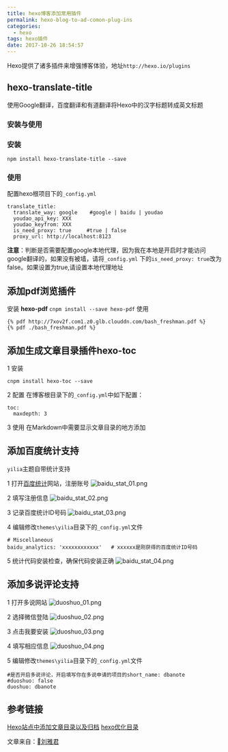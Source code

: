 ```yaml
---
title: hexo博客添加常用插件
permalink: hexo-blog-to-ad-comon-plug-ins
categories:
  - hexo
tags: hexo插件
date: 2017-10-26 18:54:57
---
```


Hexo提供了诸多插件来增强博客体验，地址`http://hexo.io/plugins`


<!--more-->

## hexo-translate-title

使用Google翻译，百度翻译和有道翻译将Hexo中的汉字标题转成英文标题

### [](https://github.com/cometlj/hexo-translate-title#安装与使用)安装与使用

### [](https://github.com/cometlj/hexo-translate-title#安装)安装

```source-shell
npm install hexo-translate-title --save
```

### [](https://github.com/cometlj/hexo-translate-title#使用)使用

配置hexo根项目下的`_config.yml`

```source-yaml
translate_title:
  translate_way: google    #google | baidu | youdao
  youdao_api_key: XXX
  youdao_keyfrom: XXX
  is_need_proxy: true     #true | false
  proxy_url: http://localhost:8123
```

**注意**：判断是否需要配置google本地代理，因为我在本地是开启时才能访问google翻译的，如果没有被墙，请将`_config.yml` 下的`is_need_proxy: true`改为false。如果设置为true,请设置本地代理地址

## 添加pdf浏览插件
安装 **hexo-pdf**
`cnpm install --save hexo-pdf`
使用

```
{% pdf http://7xov2f.com1.z0.glb.clouddn.com/bash_freshman.pdf %}
{% pdf ./bash_freshman.pdf %}
```

## 添加生成文章目录插件hexo-toc
1 安装

`cnpm install hexo-toc --save`

2 配置
在博客根目录下的`_config.yml`中如下配置：

```
toc:
  maxdepth: 3
```

3 使用
在Markdown中需要显示文章目录的地方添加

<!-- toc -->
## 添加百度统计支持
`yilia`主题自带统计支持

1 打开[百度统计](https://tongji.baidu.com)网站，注册账号
![baidu_stat_01.png](http://oligvdnzp.bkt.clouddn.com/baidu_stat_01.png)

2 填写注册信息
![baidu_stat_02.png](http://oligvdnzp.bkt.clouddn.com/baidu_stat_02.png)

3 记录百度统计ID号码
![baidu_stat_03.png](http://oligvdnzp.bkt.clouddn.com/baidu_stat_03.png)

4 编辑修改`themes\yilia`目录下的`_config.yml`文件

```
# Miscellaneous
baidu_analytics: 'xxxxxxxxxxxx'   # xxxxxx是刚获得的百度统计ID号码
```

5 统计代码安装检查，确保代码安装正确
![baidu_stat_04.png](http://oligvdnzp.bkt.clouddn.com/baidu_stat_04.png)

## 添加多说评论支持
1 打开多说网站
![duoshuo_01.png](http://oligvdnzp.bkt.clouddn.com/duoshuo_01.png)

2 选择微信登陆
![duoshuo_02.png](http://oligvdnzp.bkt.clouddn.com/duoshuo_02.png)

3 点击我要安装
![duoshuo_03.png](http://oligvdnzp.bkt.clouddn.com/duoshuo_03.png)

4 填写相应信息
![duoshuo_04.png](http://oligvdnzp.bkt.clouddn.com/duoshuo_04.png)

5 编辑修改`themes\yilia`目录下的`_config.yml`文件

```
#是否开启多说评论，开启填写你在多说申请的项目的short_name: dbanote
#duoshuo: false
duoshuo: dbanote
```

## 参考链接
[Hexo站点中添加文章目录以及归档](http://www.ituring.com.cn/article/199624)
[hexo优化目录](http://www.cnblogs.com/peihao/p/5269131.html)

文章来自：[刘雅君](https://dbanote.github.io/)

